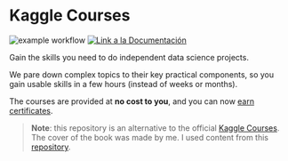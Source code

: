 # Kaggle Courses

![example workflow](https://github.com/fralfaro/kaggle-courses/actions/workflows/documentation.yml/badge.svg)
<a href="https://fralfaro.github.io/kaggle-courses/"><img alt="Link a la Documentación" src="https://img.shields.io/badge/docs-link-brightgreen"></a>

Gain the skills you need to do independent data science projects.

We pare down complex topics to their key practical components, so you gain usable skills in a few hours (instead of weeks or months).

The courses are provided at **no cost to you**, and you can now [earn certificates](https://www.kaggle.com/learn-course-certificates).

> **Note**: this repository is an alternative to the official [Kaggle Courses](https://www.kaggle.com/learn). 
> The cover of the book was made by me. I used content from this [repository](https://github.com/thunderstroke325/kaggle-courses).